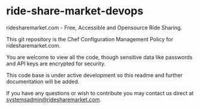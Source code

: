 # ride-share-market-devops

ridesharemarket.com - Free, Accessible and Opensource Ride Sharing.

This git repository is the Chef Configuration Management Policy for ridesharemarket.com.

You are welcome to view all the code, though sensitive data like passwords and API keys are encrypted for security.

This code base is under active development so this readme and further documentation will be added.

If you have any questions or wish to contribute you may contact us direct at systemsadmin@ridesharemarket.com.